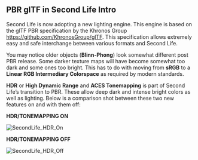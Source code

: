 ## PBR glTF in Second Life Intro ##

Second Life is now adopting a new lighting engine. This engine is based on the glTF PBR specification by the Khronos Group https://github.com/KhronosGroup/glTF. This specification allows extremely easy and safe interchange between various formats and Second Life.

You may notice older objects (**Blinn-Phong**) look somewhat different post PBR release. 
Some darker texture maps will have become somewhat too dark and some ones too bright. 
This has to do with moving from **sRGB** to a **Linear RGB Intermediary Colorspace** as required by modern standards. 

**HDR** or **High Dynamic Range** and **ACES Tonemapping** is part of Second Life’s transition to PBR. These allow deep dark and intense bright colors as well as lighting. 
Below is a comparison shot between these two new features on and with them off:

**HDR/TONEMAPPING ON**

![SecondLife_HDR_On](https://github.com/tobiasthemole/content-dev/assets/137837207/9c439f63-827a-4793-a679-6edfe1e86731)

**HDR/TONEMAPPING OFF**

![SecondLife_HDR_Off](https://github.com/tobiasthemole/content-dev/assets/137837207/6cf56948-fdb2-4942-9cf0-28d27ed87219)
